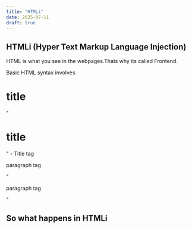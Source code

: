 ```yaml
---
title: "HTMLi"
date: 2025-07-11
draft: true
---
```


## HTMLi (Hyper Text Markup Language Injection)

HTML is what you see in the webpages.Thats why its called Frontend.

Basic HTML syntax involves 


<h1>title</h1> "<h1>title</h1>" - Title tag

<p>paragraph tag</p> "<p>paragraph tag</p>"

## So what happens in HTMLi

